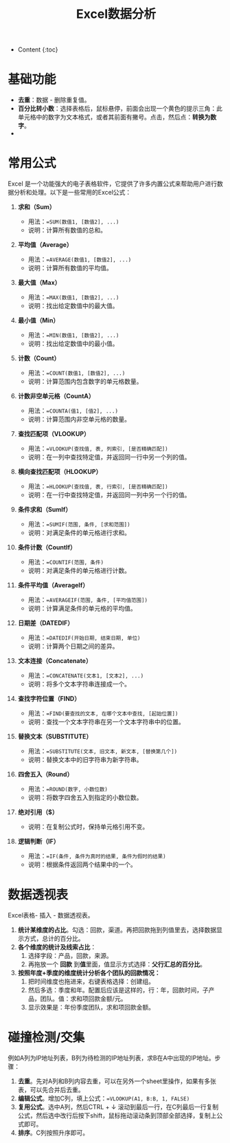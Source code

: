 ﻿---
layout:		post
category:	"program"
title:		"Excel数据分析"

tags:		[Excel]
---
- Content
{:toc}




# 基础功能

- **去重**：数据 - 删除重复值。
- **百分比转小数**：选择表格后，鼠标悬停，前面会出现一个黄色的提示三角：此单元格中的数字为文本格式，或者其前面有撇号。点击，然后点：**转换为数字**。
- 



# 常用公式

Excel 是一个功能强大的电子表格软件，它提供了许多内置公式来帮助用户进行数据分析和处理。以下是一些常用的Excel公式：

1. **求和（Sum）**
   - 用法：`=SUM(数值1, [数值2], ...)`
   - 说明：计算所有数值的总和。

2. **平均值（Average）**
   - 用法：`=AVERAGE(数值1, [数值2], ...)`
   - 说明：计算所有数值的平均值。

3. **最大值（Max）**
   - 用法：`=MAX(数值1, [数值2], ...)`
   - 说明：找出给定数值中的最大值。

4. **最小值（Min）**
   - 用法：`=MIN(数值1, [数值2], ...)`
   - 说明：找出给定数值中的最小值。

5. **计数（Count）**
   - 用法：`=COUNT(数值1, [数值2], ...)`
   - 说明：计算范围内包含数字的单元格数量。

6. **计数非空单元格（CountA）**
   - 用法：`=COUNTA(值1, [值2], ...)`
   - 说明：计算范围内非空单元格的数量。

7. **查找匹配项（VLOOKUP）**
   - 用法：`=VLOOKUP(查找值, 表, 列索引, [是否精确匹配])`
   - 说明：在一列中查找特定值，并返回同一行中另一个列的值。

8. **横向查找匹配项（HLOOKUP）**
   - 用法：`=HLOOKUP(查找值, 表, 行索引, [是否精确匹配])`
   - 说明：在一行中查找特定值，并返回同一列中另一个行的值。

9. **条件求和（SumIf）**
   - 用法：`=SUMIF(范围, 条件, [求和范围])`
   - 说明：对满足条件的单元格进行求和。

10. **条件计数（CountIf）**
    - 用法：`=COUNTIF(范围, 条件)`
    - 说明：对满足条件的单元格进行计数。

11. **条件平均值（AverageIf）**
    - 用法：`=AVERAGEIF(范围, 条件, [平均值范围])`
    - 说明：计算满足条件的单元格的平均值。

12. **日期差（DATEDIF）**
    - 用法：`=DATEDIF(开始日期, 结束日期, 单位)`
    - 说明：计算两个日期之间的差异。

13. **文本连接（Concatenate）**
    - 用法：`=CONCATENATE(文本1, [文本2], ...)`
    - 说明：将多个文本字符串连接成一个。

14. **查找字符位置（FIND）**
    - 用法：`=FIND(要查找的文本, 在哪个文本中查找, [起始位置])`
    - 说明：查找一个文本字符串在另一个文本字符串中的位置。

15. **替换文本（SUBSTITUTE）**
    - 用法：`=SUBSTITUTE(文本, 旧文本, 新文本, [替换第几个])`
    - 说明：替换文本中的旧字符串为新字符串。

16. **四舍五入（Round）**
    - 用法：`=ROUND(数字, 小数位数)`
    - 说明：将数字四舍五入到指定的小数位数。

17. **绝对引用（$）**
    - 说明：在复制公式时，保持单元格引用不变。

18. **逻辑判断（IF）**
    - 用法：`=IF(条件, 条件为真时的结果, 条件为假时的结果)`
    - 说明：根据条件返回两个结果中的一个。

# 数据透视表

Excel表格- 插入 - 数据透视表。

1. **统计某维度的占比**。勾选：回款，渠道。再把回款拖到列值里去，选择数据显示方式，总计的百分比。
2. **各个维度的统计及线索占比**：
   1. 选择字段：产品，回款，来源。
   2. 再拖放一个 **回款** 到**值**里面，值显示方式选择：**父行汇总的百分比**。
3. **按照年度+季度的维度统计分析各个团队的回款情况：**
   1. 把时间维度也拖进来，右键表格选择：创建组。
   2. 然后多选：季度和年。配置后应该是这样的，行：年，回款时间，子产品，团队。值：求和项回款金额/元。
   3. 显示效果是：年份季度团队，求和项回款金额。



# 碰撞检测/交集

例如A列为IP地址列表，B列为待检测的IP地址列表，求B在A中出现的IP地址。步骤：

1. **去重**。先对A列和B列内容去重，可以在另外一个sheet里操作，如果有多张表，可以先合并后去重。
2. **编辑公式**。增加C列，填上公式：`=VLOOKUP(A1, B:B, 1, FALSE)`
3. **复用公式**。选中A列，然后CTRL + ↓ 滚动到最后一行，在C列最后一行复制公式，然后选中改行后按下shift，鼠标拖动滚动条到顶部全部选择，复制上公式即可。
4. **排序**。C列按照升序即可。

